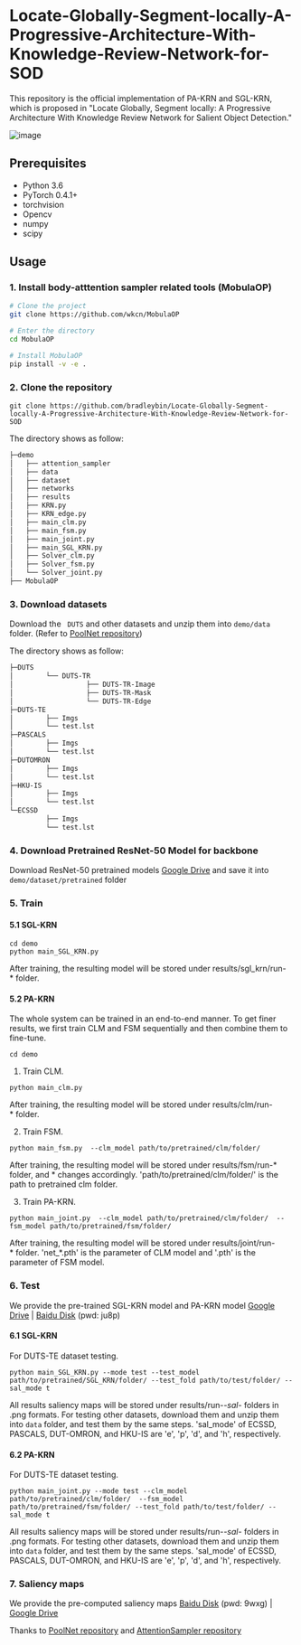 # Locate-Globally-Segment-locally-A-Progressive-Architecture-With-Knowledge-Review-Network-for-SOD
This repository is the official implementation of PA-KRN and SGL-KRN, which is proposed in "Locate Globally, Segment locally: A Progressive Architecture With Knowledge Review Network for Salient Object Detection."

![image](https://user-images.githubusercontent.com/42328490/109591578-ba656100-7b48-11eb-8419-d258e20ed9d0.png)

## Prerequisites
- Python 3.6
- PyTorch 0.4.1+
- torchvision
- Opencv
- numpy
- scipy

## Usage

### 1. Install body-atttention sampler related tools (MobulaOP)
```bash
# Clone the project
git clone https://github.com/wkcn/MobulaOP

# Enter the directory
cd MobulaOP

# Install MobulaOP
pip install -v -e .
```

### 2. Clone the repository
```
git clone https://github.com/bradleybin/Locate-Globally-Segment-locally-A-Progressive-Architecture-With-Knowledge-Review-Network-for-SOD
```
The directory shows as follow:
```bash
├─demo
│   ├── attention_sampler
│   ├── data
│   ├── dataset
│   ├── networks
│   ├── results
│   ├── KRN.py
│   ├── KRN_edge.py
│   ├── main_clm.py
│   ├── main_fsm.py
│   ├── main_joint.py
│   ├── main_SGL_KRN.py
│   ├── Solver_clm.py
│   ├── Solver_fsm.py
│   └── Solver_joint.py
├── MobulaOP
```

### 3. Download datasets
Download the ` DUTS`  and other datasets and unzip them into `demo/data` folder. (Refer to [PoolNet repository](https://github.com/backseason/PoolNet))

The directory shows as follow:
```bash
├─DUTS
│        └── DUTS-TR
│                  ├── DUTS-TR-Image
│                  ├── DUTS-TR-Mask
│                  └── DUTS-TR-Edge
├─DUTS-TE
│        ├── Imgs
│        └── test.lst
├─PASCALS
│        ├── Imgs
│        └── test.lst
├─DUTOMRON
│        ├── Imgs
│        └── test.lst
├─HKU-IS
│        ├── Imgs
│        └── test.lst
└─ECSSD
         ├── Imgs
         └── test.lst
```
### 4. Download Pretrained ResNet-50 Model for backbone
Download ResNet-50 pretrained models [Google Drive](https://drive.google.com/drive/folders/1Q2Fg2KZV8AzNdWNjNgcavffKJBChdBgy) and save it into `demo/dataset/pretrained` folder

### 5. Train
#### 5.1 SGL-KRN

```
cd demo
python main_SGL_KRN.py
```
After training, the resulting model will be stored under results/sgl_krn/run-* folder.

#### 5.2 PA-KRN
The whole system can be trained in an end-to-end manner. To get finer results, we first train CLM and FSM sequentially and then combine them to fine-tune. 
```
cd demo
```
1. Train CLM. 
```
python main_clm.py
```
After training, the resulting model will be stored under results/clm/run-* folder.

2. Train FSM. 
```
python main_fsm.py  --clm_model path/to/pretrained/clm/folder/
```
After training, the resulting model will be stored under results/fsm/run-* folder, and * changes accordingly. 'path/to/pretrained/clm/folder/' is the path to pretrained clm folder.

3. Train PA-KRN. 
```
python main_joint.py  --clm_model path/to/pretrained/clm/folder/  --fsm_model path/to/pretrained/fsm/folder/
```
After training, the resulting model will be stored under results/joint/run-* folder. 'net_\*.pth' is the parameter of CLM model and '.pth' is the parameter of FSM model.


### 6. Test
We provide the pre-trained SGL-KRN model and PA-KRN model [Google Drive](https://drive.google.com/file/d/1DLx7FcDo6am_vy6hLmowJ2TnePJQtGCp/view?usp=sharing) | [Baidu Disk](https://pan.baidu.com/s/17KWQ3KuHtb_M8yIQo3p9kw) (pwd: ju8p)
#### 6.1 SGL-KRN
For DUTS-TE dataset testing.
```
python main_SGL_KRN.py --mode test --test_model path/to/pretrained/SGL_KRN/folder/ --test_fold path/to/test/folder/ --sal_mode t
```
All results saliency maps will be stored under results/run-*-sal-* folders in .png formats. For testing other datasets, download them and unzip them into `data` folder, and test them by the same steps. 'sal_mode' of ECSSD, PASCALS, DUT-OMRON, and HKU-IS are 'e', 'p', 'd', and 'h', respectively.

#### 6.2 PA-KRN
For DUTS-TE dataset testing.
```
python main_joint.py --mode test --clm_model path/to/pretrained/clm/folder/  --fsm_model path/to/pretrained/fsm/folder/ --test_fold path/to/test/folder/ --sal_mode t
```
All results saliency maps will be stored under results/run-*-sal-* folders in .png formats. For testing other datasets, download them and unzip them into `data` folder, and test them by the same steps. 'sal_mode' of ECSSD, PASCALS, DUT-OMRON, and HKU-IS are 'e', 'p', 'd', and 'h', respectively.


### 7. Saliency maps
We provide the pre-computed saliency maps [Baidu Disk](https://pan.baidu.com/s/1pKE4K8bckxgvttO4rgjEBw) (pwd: 9wxg) | [Google Drive](https://drive.google.com/drive/folders/1crvlMRp5oBNHs3zJ9kEYJREfw4ZjxnQm?usp=sharing)

Thanks to [PoolNet repository](https://github.com/backseason/PoolNet) and [AttentionSampler repository](https://github.com/wkcn/AttentionSampler)
